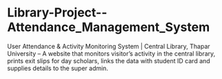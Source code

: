 # Library-Project--Attendance_Management_System
User Attendance & Activity Monitoring System | Central Library, Thapar University – A website that monitors visitor’s activity in the central library, prints exit slips for day scholars, links the data with student ID card and supplies details to the super admin.
